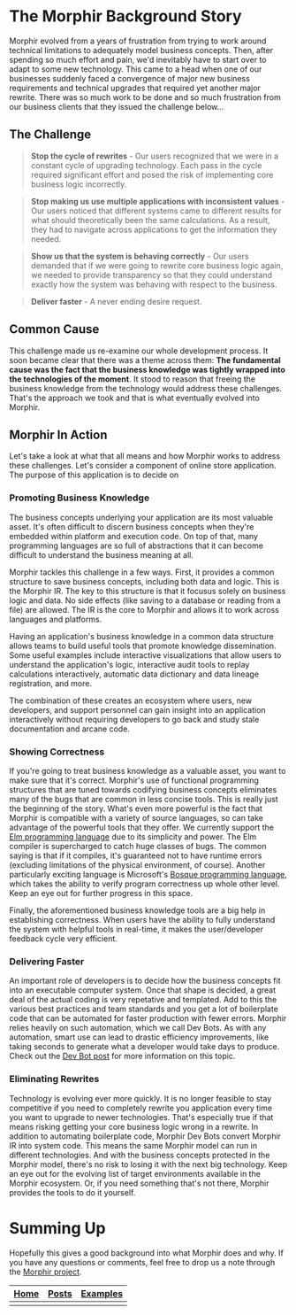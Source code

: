 # The Morphir Background Story
Morphir evolved from a years of frustration from trying to work around technical limitations to adequately model business concepts.  Then, after spending so much effort and pain, we'd inevitably have to start over to adapt to some new technology.  This came to a head when one of our businesses suddenly faced a convergence of major new business requirements and technical upgrades that required yet another major rewrite. There was so much work to be done and so much frustration from our business clients that they issued the challenge below...

## The Challenge

> **Stop the cycle of rewrites** - Our users recognized that we were in a constant cycle of upgrading technology.  Each pass in the cycle required significant effort and posed the risk of implementing core business logic incorrectly.

> **Stop making us use multiple applications with inconsistent values** - Our users noticed that different systems came to different results for what should theoretically been the same calculations.  As a result, they had to navigate across applications to get the information they needed.

> **Show us that the system is behaving correctly** - Our users demanded that if we were going to rewrite core business logic again, we needed to provide transparency so that they could understand exactly how the system was behaving with respect to the business.

> **Deliver faster** - A never ending desire request.

## Common Cause
This challenge made us re-examine our whole development process.  It soon became clear that there was a theme across them:  **The fundamental cause was the fact that the business knowledge was tightly wrapped into the technologies of the moment**.  It stood to reason that freeing the business knowledge from the technology would address these challenges.  That's the approach we took and that is what eventually evolved into Morphir.

## Morphir In Action
Let's take a look at what that all means and how Morphir works to address these challenges.  Let's consider a component of online store application.  The purpose of this application is to decide on 


### Promoting Business Knowledge
The business concepts underlying your application are its most valuable asset.  It's often difficult to discern business concepts when they're embedded within platform and execution code. On top of that, many programming languages are so full of abstractions that it can become difficult to understand the business meaning at all.

Morphir tackles this challenge in a few ways. First, it provides a common structure to save business concepts, including both data and logic. This is the Morphir IR. The key to this structure is that it focusus solely on business logic and data. No side effects (like saving to a database or reading from a file) are allowed. The IR is the core to Morphir and allows it to work across languages and platforms.

Having an application's business knowledge in a common data structure allows teams to build useful tools that promote knowledge dissemination. Some useful examples include interactive visualizations that allow users to understand the application's logic, interactive audit tools to replay calculations interactively, automatic data dictionary and data lineage registration, and more.  

The combination of these creates an ecosystem where users, new developers, and support personnel can gain insight into an application interactively without requiring developers to go back and study stale documentation and arcane code.

### Showing Correctness
If you're going to treat business knowledge as a valuable asset, you want to make sure that it's correct. Morphir's use of functional programming structures that are tuned towards codifying business concepts eliminates many of the bugs that are common in less concise tools. This is really just the beginning of the story. What's even more powerful is the fact that Morphir is compatible with a variety of source languages, so can take advantage of the powerful tools that they offer. We currently support the [Elm programming language](http://elm-lang.org) due to its simplicity and power. The Elm compiler is supercharged to catch huge classes of bugs. The common saying is that if it compiles, it's guaranteed not to have runtime errors (excluding limitations of the physical environment, of course). Another particularly exciting language is Microsoft's [Bosque programming language](https://github.com/microsoft/BosqueLanguage), which takes the ability to verify program correctness up whole other level. Keep an eye out for further progress in this space.

Finally, the aforementioned business knowledge tools are a big help in establishing correctness. When users have the ability to fully understand the system with helpful tools in real-time, it makes the user/developer feedback cycle very efficient.

### Delivering Faster
An important role of developers is to decide how the business concepts fit into an executable computer system.  Once that shape is decided, a great deal of the actual coding is very repetative and templated. Add to this the various best practices and team standards and you get a lot of boilerplate code that can be automated for faster production with fewer errors.  Morphir relies heavily on such automation, which we call Dev Bots. As with any automation, smart use can lead to drastic efficiency improvements, like taking seconds to generate what a developer would take days to produce.  Check out the [Dev Bot post](dev_bots) for more information on this topic.

### Eliminating Rewrites
Technology is evolving ever more quickly. It is no longer feasible to stay competitive if you need to completely rewrite you application every time you want to upgrade to newer technologies. That's especially true if that means risking getting your core business logic wrong in a rewrite. In addition to automating boilerplate code, Morphir Dev Bots convert Morphir IR into system code. This means the same Morphir model can run in different technologies. And with the business concepts protected in the Morphir model, there's no risk to losing it with the next big technology. Keep an eye out for the evolving list of target environments available in the Morphir ecosystem. Or, if you need something that's not there, Morphir provides the tools to do it yourself.

# Summing Up
Hopefully this gives a good background into what Morphir does and why. If you have any questions or comments, feel free to drop us a note through the [Morphir project](http://).


[Home](/index) | [Posts](posts) | [Examples](https://github.com/finos/morphir-examples/)
-----|------|------
 | | 
